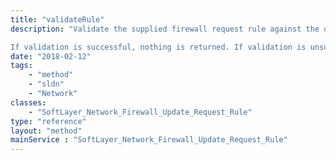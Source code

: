 ```yaml
---
title: "validateRule"
description: "Validate the supplied firewall request rule against the object it will apply to. For IPv4 rules, pass in an instance of SoftLayer_Network_Firewall_Update_Request_Rule. for IPv6 rules, pass in an instance of SoftLayer_Network_Firewall_Update_Request_Rule_Version6. The ID of the applied to object can either be applyToComponentId (an ID of a SoftLayer_Network_Component_Firewall) or applyToAclId (an ID of a SoftLayer_Network_Firewall_Module_Context_Interface_AccessControlList). One, and only one, of applyToComponentId and applyToAclId can be specified. 

If validation is successful, nothing is returned. If validation is unsuccessful, an exception is thrown explaining the nature of the validation error. "
date: "2018-02-12"
tags:
    - "method"
    - "sldn"
    - "Network"
classes:
    - "SoftLayer_Network_Firewall_Update_Request_Rule"
type: "reference"
layout: "method"
mainService : "SoftLayer_Network_Firewall_Update_Request_Rule"
---
```

